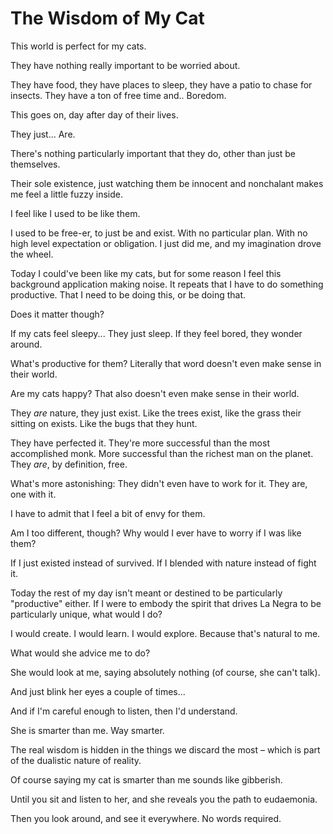 # The Wisdom of My Cat

This world is perfect for my cats.

They have nothing really important to be worried about. 

They have food, they have places to sleep, they have a patio to chase for insects. They have a ton of free time and.. Boredom.

This goes on, day after day of their lives.

They just... Are.

There's nothing particularly important that they do, other than just be themselves.

Their sole existence, just watching them be innocent and nonchalant makes me feel a little fuzzy inside.

I feel like I used to be like them.

I used to be free-er, to just be and exist. With no particular plan. With no high level expectation or obligation. I just did me, and my imagination drove the wheel.

Today I could've been like my cats, but for some reason I feel this background application making noise. It repeats that I have to do something productive. That I need to be doing this, or be doing that.

Does it matter though?

If my cats feel sleepy... They just sleep. If they feel bored, they wonder around.

What's productive for them? Literally that word doesn't even make sense in their world.

Are my cats happy? That also doesn't even make sense in their world.

They *are* nature, they just exist. Like the trees exist, like the grass their sitting on exists. Like the bugs that they hunt. 

They have perfected it. They're more successful than the most accomplished monk. More successful than the richest man on the planet. They *are*, by definition, free.

What's more astonishing: They didn't even have to work for it. They are, one with it.

I have to admit that I feel a bit of envy for them.

Am I too different, though? Why would I ever have to worry if I was like them?

If I just existed instead of survived. If I blended with nature instead of fight it.

Today the rest of my day isn't meant or destined to be particularly "productive" either. If I were to embody the spirit that drives La Negra to be particularly unique, what would I do?

I would create. I would learn. I would explore. Because that's natural to me.

What would she advice me to do?

She would look at me, saying absolutely nothing (of course, she can't talk).

And just blink her eyes a couple of times...

And if I'm careful enough to listen, then I'd understand.

She is smarter than me. Way smarter.

The real wisdom is hidden in the things we discard the most – which is part of the dualistic nature of reality.

Of course saying my cat is smarter than me sounds like gibberish.

Until you sit and listen to her, and she reveals you the path to eudaemonia.

Then you look around, and see it everywhere. No words required.
